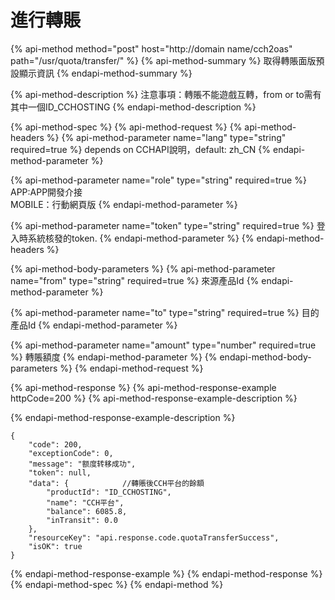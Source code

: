 # 進行轉賬

{% api-method method="post" host="http://domain name/cch2oas" path="/usr/quota/transfer/" %}
{% api-method-summary %}
取得轉賬面版預設顯示資訊
{% endapi-method-summary %}

{% api-method-description %}
 注意事項：轉賬不能遊戲互轉，from or to需有其中一個ID\_CCHOSTING
{% endapi-method-description %}

{% api-method-spec %}
{% api-method-request %}
{% api-method-headers %}
{% api-method-parameter name="lang" type="string" required=true %}
depends on CCHAPI說明，default: zh\_CN
{% endapi-method-parameter %}

{% api-method-parameter name="role" type="string" required=true %}
APP:APP開發介接  
MOBILE：行動網頁版
{% endapi-method-parameter %}

{% api-method-parameter name="token" type="string" required=true %}
登入時系統核發的token.
{% endapi-method-parameter %}
{% endapi-method-headers %}

{% api-method-body-parameters %}
{% api-method-parameter name="from" type="string" required=true %}
 來源產品Id
{% endapi-method-parameter %}

{% api-method-parameter name="to" type="string" required=true %}
目的產品Id
{% endapi-method-parameter %}

{% api-method-parameter name="amount" type="number" required=true %}
轉賬額度
{% endapi-method-parameter %}
{% endapi-method-body-parameters %}
{% endapi-method-request %}

{% api-method-response %}
{% api-method-response-example httpCode=200 %}
{% api-method-response-example-description %}

{% endapi-method-response-example-description %}

```
{
    "code": 200,
    "exceptionCode": 0,
    "message": "额度转移成功",
    "token": null,
    "data": {            //轉賬後CCH平台的餘額
        "productId": "ID_CCHOSTING",
        "name": "CCH平台",
        "balance": 6085.8,
        "inTransit": 0.0
    },
    "resourceKey": "api.response.code.quotaTransferSuccess",
    "isOK": true
}
```
{% endapi-method-response-example %}
{% endapi-method-response %}
{% endapi-method-spec %}
{% endapi-method %}

